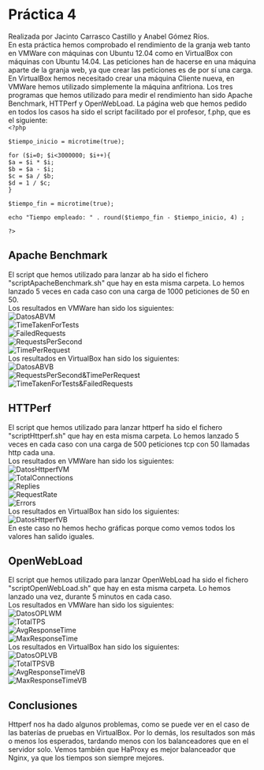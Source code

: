 Práctica 4
==========

Realizada por Jacinto Carrasco Castillo y Anabel Gómez Ríos.  
En esta práctica hemos comprobado el rendimiento de la granja web tanto en VMWare con máquinas con Ubuntu 12.04 como en VirtualBox con máquinas con Ubuntu 14.04. Las peticiones han de hacerse en una máquina aparte de la granja web, ya que crear las peticiones es de por sí una carga. En VirtualBox hemos necesitado crear una máquina Cliente nueva, en VMWare hemos utilizado simplemente la máquina anfitriona. Los tres programas que hemos utilizado para medir el rendimiento han sido Apache Benchmark, HTTPerf y OpenWebLoad. La página web que hemos pedido en todos los casos ha sido el script facilitado por el profesor, f.php, que es el siguiente:  
`<?php`  
  
`$tiempo_inicio = microtime(true);`  
  
`for ($i=0; $i<3000000; $i++){`  
 `$a = $i * $i;`  
 `$b = $a - $i;`  
 `$c = $a / $b;`  
 `$d = 1 / $c;`  
`}`  
  
`$tiempo_fin = microtime(true);`  
  
`echo "Tiempo empleado: " . round($tiempo_fin - $tiempo_inicio, 4) ;`   
  
`?>`  
  
Apache Benchmark
----------------
  
El script que hemos utilizado para lanzar ab ha sido el fichero "scriptApacheBenchmark.sh" que hay en esta misma carpeta. Lo hemos lanzado 5 veces en cada caso con una carga de 1000 peticiones de 50 en 50.  
Los resultados en VMWare han sido los siguientes:  
![DatosABVM](https://github.com/AnabelGRios/swap1415/blob/master/Practicas/Practica4/img/DatosABVM.png)  
![TimeTakenForTests](https://github.com/AnabelGRios/swap1415/blob/master/Practicas/Practica4/img/TimeTakenForTests.png)  
![FailedRequests](https://github.com/AnabelGRios/swap1415/blob/master/Practicas/Practica4/img/FailedRequests.png)  
![RequestsPerSecond](https://github.com/AnabelGRios/swap1415/blob/master/Practicas/Practica4/img/RequestsPerSecond.png)  
![TimePerRequest](https://github.com/AnabelGRios/swap1415/blob/master/Practicas/Practica4/img/TimePerRequest.png)  
Los resultados en VirtualBox han sido los siguientes:  
![DatosABVB](https://github.com/AnabelGRios/swap1415/blob/master/Practicas/Practica4/img/DatosABVB.png)  
![RequestsPerSecond&TimePerRequest](https://github.com/AnabelGRios/swap1415/blob/master/Practicas/Practica4/img/RequestsPerSecond%26TimePerRequest.png)  
![TimeTakenForTests&FailedRequests](https://github.com/AnabelGRios/swap1415/blob/master/Practicas/Practica4/img/TimeTakenForTests%26FailedRequests.png)  
  
HTTPerf
---------
  
El script que hemos utilizado para lanzar httperf ha sido el fichero "scriptHttperf.sh" que hay en esta misma carpeta. Lo hemos lanzado 5 veces en cada caso con una carga de 500 peticiones tcp con 50 llamadas http cada una.  
Los resultados en VMWare han sido los siguientes:  
![DatosHttperfVM](https://github.com/AnabelGRios/swap1415/blob/master/Practicas/Practica4/img/DatosHttperfVM.png)  
![TotalConnections](https://github.com/AnabelGRios/swap1415/blob/master/Practicas/Practica4/img/TotalConnections.png)  
![Replies](https://github.com/AnabelGRios/swap1415/blob/master/Practicas/Practica4/img/Replies.png)  
![RequestRate](https://github.com/AnabelGRios/swap1415/blob/master/Practicas/Practica4/img/RequestRate.png)  
![Errors](https://github.com/AnabelGRios/swap1415/blob/master/Practicas/Practica4/img/Errors.png)  
Los resultados en VirtualBox han sido los siguientes:  
![DatosHttperfVB](https://github.com/AnabelGRios/swap1415/blob/master/Practicas/Practica4/img/DatosHttperfVB.png)  
En este caso no hemos hecho gráficas porque como vemos todos los valores han salido iguales.  
  
OpenWebLoad
------------
  
El script que hemos utilizado para lanzar OpenWebLoad ha sido el fichero "scriptOpenWebLoad.sh" que hay en esta misma carpeta. Lo hemos lanzado una vez, durante 5 minutos en cada caso.  
Los resultados en VMWare han sido los siguientes:  
![DatosOPLWM](https://github.com/AnabelGRios/swap1415/blob/master/Practicas/Practica4/img/DatosOPLVM.png)  
![TotalTPS](https://github.com/AnabelGRios/swap1415/blob/master/Practicas/Practica4/img/TotalTPS.png)  
![AvgResponseTime](https://github.com/AnabelGRios/swap1415/blob/master/Practicas/Practica4/img/AvgResponseTime.png)  
![MaxResponseTime](https://github.com/AnabelGRios/swap1415/blob/master/Practicas/Practica4/img/MaxResponseTime.png)  
Los resultados en VirtualBox han sido los siguientes:  
![DatosOPLVB](https://github.com/AnabelGRios/swap1415/blob/master/Practicas/Practica4/img/DatosOPLVB.png)  
![TotalTPSVB](https://github.com/AnabelGRios/swap1415/blob/master/Practicas/Practica4/img/TotalTPSVB.png)  
![AvgResponseTimeVB](https://github.com/AnabelGRios/swap1415/blob/master/Practicas/Practica4/img/AvgResponseTimeVB.png)  
![MaxResponseTimeVB](https://github.com/AnabelGRios/swap1415/blob/master/Practicas/Practica4/img/MaxResponseTimeVB.png)  
  
Conclusiones
--------------
  
Httperf nos ha dado algunos problemas, como se puede ver en el caso de las baterías de pruebas en VirtualBox. Por lo demás, los resultados son más o menos los esperados, tardando menos con los balanceadores que en el servidor solo. Vemos también que HaProxy es mejor balanceador que Nginx, ya que los tiempos son siempre mejores.
